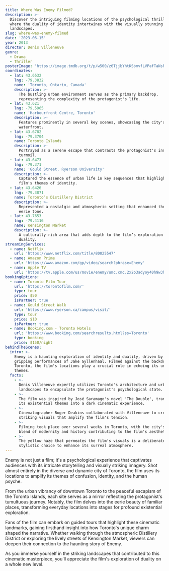 ```yaml
---
title: Where Was Enemy Filmed?
description: >-
  Discover the intriguing filming locations of the psychological thriller Enemy,
  where the duality of identity intertwines with the visually stunning
  landscapes.
slug: where-was-enemy-filmed
date: '2023-06-15'
year: 2013
director: Denis Villeneuve
genre:
  - Drama
  - Thriller
posterImage: 'https://image.tmdb.org/t/p/w500/z6TjjbYhtKSbmvfLVPafTaNsNX4.jpg'
coordinates:
  - lat: 43.6532
    lng: -79.3832
    name: 'Toronto, Ontario, Canada'
    description: >-
      The bustling urban environment serves as the primary backdrop,
      representing the complexity of the protagonist's life.
  - lat: 43.621
    lng: -79.5965
    name: 'Harbourfront Centre, Toronto'
    description: >-
      Features prominently in several key scenes, showcasing the city's vibrant
      waterfront.
  - lat: 43.6782
    lng: -79.3704
    name: Toronto Islands
    description: >-
      Portrayed as a serene escape that contrasts the protagonist's inner
      turmoil.
  - lat: 43.6473
    lng: -79.371
    name: 'Gould Street, Ryerson University'
    description: >-
      Captured the essence of urban life in key sequences that highlight the
      film's themes of identity.
  - lat: 43.6426
    lng: -79.3871
    name: Toronto’s Distillery District
    description: >-
      Represented a nostalgic and atmospheric setting that enhanced the film's
      eerie tone.
  - lat: 43.7653
    lng: -79.4116
    name: Kensington Market
    description: >-
      A culturally rich area that adds depth to the film’s exploration of
      duality.
streamingServices:
  - name: Netflix
    url: 'https://www.netflix.com/title/80025547'
  - name: Amazon Prime
    url: 'https://www.amazon.com/gp/video/search?phrase=Enemy'
  - name: Apple TV
    url: 'https://tv.apple.com/us/movie/enemy/umc.cmc.2x2o3adyoy40h9w3hz8bc6aef'
bookingOptions:
  - name: Toronto Film Tour
    url: 'https://torontofilm.com/'
    type: tour
    price: $50
    isPartner: true
  - name: Gould Street Walk
    url: 'https://www.ryerson.ca/campus/visit/'
    type: tour
    price: $10
    isPartner: true
  - name: Booking.com - Toronto Hotels
    url: 'https://www.booking.com/searchresults.html?ss=Toronto'
    type: booking
    price: $150/night
behindTheScenes:
  intro: >-
    Enemy is a haunting exploration of identity and duality, driven by the
    gripping performances of Jake Gyllenhaal. Filmed against the backdrop of
    Toronto, the film's locations play a crucial role in echoing its unsettling
    themes.
  facts:
    - >-
      Denis Villeneuve expertly utilizes Toronto's architecture and urban
      landscapes to encapsulate the protagonist's psychological state.
    - >-
      The film was inspired by José Saramago's novel 'The Double', translating
      its existential themes into a dark cinematic experience.
    - >-
      Cinematographer Roger Deakins collaborated with Villeneuve to create
      striking visuals that amplify the film's tension.
    - >-
      Filming took place over several weeks in Toronto, with the city's eclectic
      blend of modernity and history contributing to the film's aesthetic.
    - >-
      The yellow haze that permeates the film's visuals is a deliberate
      stylistic choice to enhance its surreal atmosphere.
---
```


<EnemyFilmGuide />

Enemy is not just a film; it's a psychological experience that captivates audiences with its intricate storytelling and visually striking imagery. Shot almost entirely in the diverse and dynamic city of Toronto, the film uses its locations to amplify its themes of confusion, identity, and the human psyche.

From the urban vibrancy of downtown Toronto to the peaceful escapism of the Toronto Islands, each site serves as a mirror reflecting the protagonist's tumultuous journey. Notably, the film delves into the eerie beauty of familiar places, transforming everyday locations into stages for profound existential exploration.

Fans of the film can embark on guided tours that highlight these cinematic landmarks, gaining firsthand insight into how Toronto's unique charm shaped the narrative. Whether walking through the atmospheric Distillery District or exploring the lively streets of Kensington Market, viewers can deepen their connection to the haunting story of Enemy.

As you immerse yourself in the striking landscapes that contributed to this cinematic masterpiece, you'll appreciate the film's exploration of duality on a whole new level.
